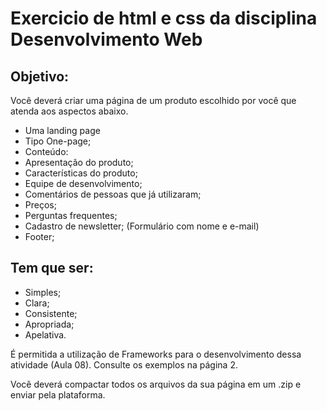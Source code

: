 # Exercicio de html e css da disciplina Desenvolvimento Web

## Objetivo:
Você deverá criar uma página de um produto escolhido por você que atenda aos aspectos abaixo. 

* Uma landing page
* Tipo One-page;
* Conteúdo:
* Apresentação do produto;
* Características do produto;
* Equipe de desenvolvimento;
* Comentários de pessoas que já utilizaram;
* Preços;
* Perguntas frequentes;
* Cadastro de newsletter; (Formulário com nome e e-mail)
* Footer;
## Tem que ser:
* Simples;
* Clara;
* Consistente;
* Apropriada;
* Apelativa.

É permitida a utilização de Frameworks para o desenvolvimento dessa atividade (Aula 08). Consulte os exemplos na página 2.

Você deverá compactar todos os arquivos da sua página em um .zip e enviar pela plataforma.
